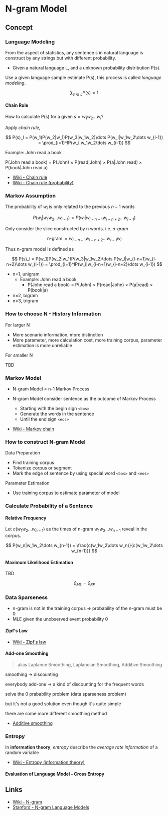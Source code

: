 # N-gram Model

## Concept

### Language Modeling

From the aspect of statistics, any sentence s in natural language is construct by any strings but with different probability.

* Given a natural language L, and a unknown probability distribution P(s).

Use a given language sample estimate P(s), this process is called *language modeling*.

$$
\sum_{s\in L} P(s) = 1
$$

#### Chain Rule

How to calculate P(s) for a given $s = w_1w_2\dots w_l$?

Apply *chain rule*,

$$
P(s)_l = P(w_1)P(w_2|w_1)P(w_3|w_1w_2)\dots P(w_l|w_1w_2\dots w_{l-1}) = \prod_{i=1}^lP(w_i|w_1w_2\dots w_{i-1})
$$

Example: John read a book

P(John read a book) = P(John) × P(read|John) × P(a|John read) × P(book|John read a)

* [Wiki - Chain rule](https://en.wikipedia.org/wiki/Chain_rule)
* [Wiki - Chain rule (probability)](https://en.wikipedia.org/wiki/Chain_rule_(probability))

### Markov Assumption

The probability of $w_i$ is only related to the previous $n-1$ words

$$
P(w_i|w_1w_2\dots w_{i-1}) = P(w_i|w_{i-n+1}w_{i-n+2}\dots w_{i-1})
$$

Only consider the slice constructed by n words. i.e. *n-gram*

$$
\operatorname{n-gram} = w_{i-n+1}w_{i-n+2}\dots w_{i-1}w_i
$$

Thus n-gram model is defined as

$$
P(s)_l = P(w_1)P(w_2|w_1)P(w_3|w_1w_2)\dots P(w_l|w_{l-n+1}w_{l-n+2}\dots w_{l-1}) = \prod_{i=1}^lP(w_i|w_{i-n+1}w_{i-n+2}\dots w_{i-1})
$$

* n=1, unigram
  * Example: John read a book
    * P(John read a book) = P(John) × P(read|John) × P(a|read) × P(book|a)
* n=2, bigram
* n=3, trigram

### How to choose N - History Information

For larger N

* More scenario information, more distinction
* More parameter, more calculation cost, more training corpus, parameter estimation is more unreliable

For smaller N

TBD

### Markov Model

* N-gram Model = n-1 Markov Process
* N-gram Model consider sentence as the outcome of Markov Process
  * Starting with the begin sign `<bos>`
  * Generate the words in the sentence
  * Until the end sign `<eos>`

* [Wiki - Markov chain](https://en.wikipedia.org/wiki/Markov_chain)

### How to construct N-gram Model

Data Preparation

* Find training corpus
* Tokenize corpus or segment
* Mark the edge of sentence by using special word `<bos>` and `<eos>`

Parameter Estimation

* Use training corpus to estimate parameter of model

### Calculate Probability of a Sentence

#### Relative Frequency

Let $c(w_1w_2\dots w_{n-1})$ as the times of n-gram $w_1w_2\dots w_{n-1}$ reveal in the corpus.

$$
P(w_n|w_1w_2\dots w_{n-1}) = \frac{c(w_1w_2\dots w_n)}{c(w_1w_2\dots w_{n-1})}
$$

#### Maximum Likelihood Estimation

TBD

$$
\theta_{ML} = \theta_{RF}
$$

### Data Sparseness

* n-gram is not in the training corpus => probability of the n-gram must be 0
* MLE given the unobserved event probability 0

#### Zipf's Law

* [Wiki - Zipf's law](https://en.wikipedia.org/wiki/Zipf%27s_law)

#### Add-one Smoothing

> alias Laplance Smoothing, Laplancian Smoothing, Additive Smoothing

smoothing -> discounting

everybody add-one -> a kind of discounting for the frequent words

solve the 0 prabability problem (data sparseness problem)

but it's not a good solution even though it's quite simple

there are some more different smoothing method

* [Additive smoothing](https://en.wikipedia.org/wiki/Additive_smoothing)

### Entropy

In **information theory**, *entropy* describe the *average rate information* of a random variable

* [Wiki - Entropy (information theory)](https://en.wikipedia.org/wiki/Entropy_(information_theory))

#### Evaluation of Language Model - Cross Entropy

## Links

* [Wiki - N-gram](https://en.wikipedia.org/wiki/N-gram)
* [Stanford - N-gram Language Models](https://web.stanford.edu/~jurafsky/slp3/3.pdf)
